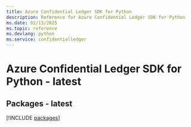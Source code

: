 ```yaml
---
title: Azure Confidential Ledger SDK for Python
description: Reference for Azure Confidential Ledger SDK for Python
ms.date: 02/13/2025
ms.topic: reference
ms.devlang: python
ms.service: confidentialledger
---
```

# Azure Confidential Ledger SDK for Python - latest
## Packages - latest
[!INCLUDE [packages](confidential-ledger-index.md)]